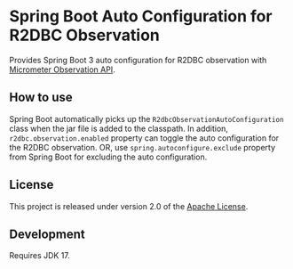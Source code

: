 # Spring Boot Auto Configuration for R2DBC Observation

Provides Spring Boot 3 auto configuration for R2DBC observation with [Micrometer Observation API](https://micrometer.io/docs/observation).

## How to use

Spring Boot automatically picks up the `R2dbcObservationAutoConfiguration` class when the jar file is added to the classpath.
In addition, `r2dbc.observation.enabled` property can toggle the auto configuration for the R2DBC observation.
OR, use `spring.autoconfigure.exclude` property from Spring Boot for excluding the auto configuration.

## License
This project is released under version 2.0 of the [Apache License][l].


## Development

Requires JDK 17.

[l]: https://www.apache.org/licenses/LICENSE-2.0
